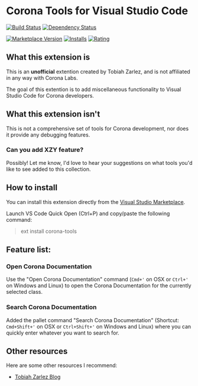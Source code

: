 # Corona Tools for Visual Studio Code
[![Build Status](https://travis-ci.org/TobiahZ/corona-tools.svg?branch=master)](https://travis-ci.org/TobiahZ/corona-tools) [![Dependency Status](https://dependencyci.com/github/TobiahZ/corona-tools/badge)](https://dependencyci.com/github/TobiahZ/corona-tools)

[![Marketplace Version](https://vsmarketplacebadge.apphb.com/version/Tobiah.corona-tools.svg)](https://marketplace.visualstudio.com/items?itemName=Tobiah.corona-tools)
[![Installs](https://vsmarketplacebadge.apphb.com/installs/Tobiah.corona-tools.svg)](https://marketplace.visualstudio.com/items?itemName=Tobiah.corona-tools)
[![Rating](https://vsmarketplacebadge.apphb.com/rating/Tobiah.corona-tools.svg)](https://marketplace.visualstudio.com/items?itemName=Tobiah.corona-tools)

## What this extension is

This is an **unofficial** extention created by Tobiah Zarlez, and is not affiliated in any way with Corona Labs. 

The goal of this extention is to add miscellaneous functionality to Visual Studio Code for Corona developers.

## What this extension isn't

This is not a comprehensive set of tools for Corona development, nor does it provide any debugging features.

### Can you add XZY feature?

Possibly! Let me know, I'd love to hear your suggestions on what tools you'd like to see added to this collection.

## How to install

You can install this extension directly from the [Visual Studio Marketplace](https://marketplace.visualstudio.com/items?itemName=Tobiah.corona-tools).

Launch VS Code Quick Open (Ctrl+P) and copy/paste the following command:

> ext install corona-tools

## Feature list:
### Open Corona Documentation
Use the "Open Corona Documentation" command (`Cmd+'` on OSX or `Ctrl+'` on Windows and Linux) to open the Corona Documentation for the currently selected class.

### Search Corona Documentation
Added the pallet command "Search Corona Documentation" (Shortcut: `Cmd+Shift+'` on OSX or `Ctrl+Shift+'` on Windows and Linux) where you can quickly enter whatever you want to search for.

## Other resources

Here are some other resources I recommend:

* [Tobiah Zarlez Blog](http://www.TobiahZ.com)
